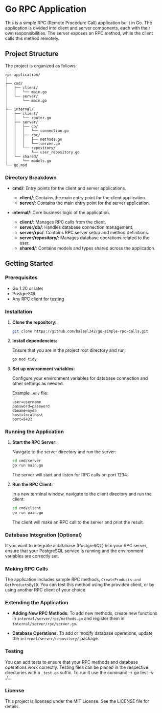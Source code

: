 # Go RPC Application

This is a simple RPC (Remote Procedure Call) application built in Go. The application is divided into client and server components, each with their own responsibilities. The server exposes an RPC method, while the client calls this method remotely.

## Project Structure

The project is organized as follows:

```
rpc-application/
│
├── cmd/
│   ├── client/
│   │   └── main.go
│   └── server/
│       └── main.go
│
├── internal/
│   ├── client/
│   │   └── router.go
│   ├── server/
│   │   ├── db/
│   │   │   └── connection.go
│   │   ├── rpc/
│   │   │   ├── methods.go
│   │   │   └── server.go
│   │   └── repository/
│   │       └── user_repository.go
│   └── shared/
│       └── models.go
└── go.mod
```

### Directory Breakdown

- **cmd/**: Entry points for the client and server applications.
  - **client/**: Contains the main entry point for the client application.
  - **server/**: Contains the main entry point for the server application.

- **internal/**: Core business logic of the application.
  - **client/**: Manages RPC calls from the client.
  - **server/db/**: Handles database connection management.
  - **server/rpc/**: Contains RPC server setup and method definitions.
  - **server/repository/**: Manages database operations related to the user.
  - **shared/**: Contains models and types shared across the application.

## Getting Started

### Prerequisites

- Go 1.20 or later
- PostgreSQL
- Any RPC client for testing

### Installation

1. **Clone the repository:**

   ```bash
   git clone https://github.com/balasl342/go-simple-rpc-calls.git
   ```

2. **Install dependencies:**

   Ensure that you are in the project root directory and run:

   ```bash
   go mod tidy
   ```

3. **Set up environment variables:**

   Configure your environment variables for database connection and other settings as needed.

   Example ```.env``` file:

   ```
   user=username
   password=password
   dbname=mydb
   host=localhost
   port=5432
   ```

### Running the Application

1. **Start the RPC Server:**

   Navigate to the server directory and run the server:

   ```bash
   cd cmd/server
   go run main.go
   ```

   The server will start and listen for RPC calls on port 1234.

2. **Run the RPC Client:**

   In a new terminal window, navigate to the client directory and run the client:

   ```bash
   cd cmd/client
   go run main.go
   ```

   The client will make an RPC call to the server and print the result.

### Database Integration (Optional)

If you want to integrate a database (PostgreSQL) into your RPC server, ensure that your PostgreSQL service is running and the environment variables are correctly set.

### Making RPC Calls

The application includes sample RPC methods, ```CreateProducts and GetProductsByID```. You can test this method using the provided client, or by using another RPC client of your choice.

### Extending the Application

- **Adding New RPC Methods:** To add new methods, create new functions in ```internal/server/rpc/methods.go``` and register them in ```internal/server/rpc/server.go```.
  
- **Database Operations:** To add or modify database operations, update the ```internal/server/repository/``` package.

### Testing

You can add tests to ensure that your RPC methods and database operations work correctly. Testing files can be placed in the respective directories with a ```_test.go``` suffix.
To run it use the command -> go test -v ./...

### License

This project is licensed under the MIT License. See the LICENSE file for details.
